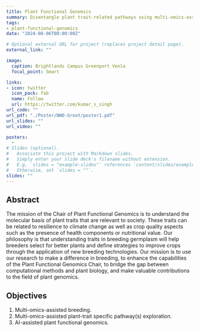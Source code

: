 ```yaml
---
title: Plant Functional Genomics
summary: Disentangle plant trait-related pathways using multi-omics-assisted approaches.
tags:
- plant-functional-genomics
date: "2024-08-06T00:00:00Z"

# Optional external URL for project (replaces project detail page).
external_link: ""

image:
  caption: Brightlands Campus Greenport Venlo
  focal_point: Smart

links:
- icon: twitter
  icon_pack: fab
  name: Follow
  url: https://twitter.com/kumar_s_singh
url_code: ""
url_pdf: "./Poster/NWO-Groot/poster1.pdf"
url_slides: ""
url_video: ""

posters: 
  - 
# Slides (optional).
#   Associate this project with Markdown slides.
#   Simply enter your slide deck's filename without extension.
#   E.g. `slides = "example-slides"` references `content/slides/example-slides.md`.
#   Otherwise, set `slides = ""`.
slides: ""
---
```


## Abstract
The mission of the Chair of Plant Functional Genomics is to understand the molecular basis of plant traits that are relevant to society. These traits can be related to resilience to climate change as well as crop quality aspects such as the presence of health components or nutritional value. Our philosophy is that understanding traits in breeding germplasm will help breeders select for better plants and define strategies to improve crops through the application of new breeding technologies. Our mission is to use our research to make a difference in breeding, to enhance the capabilities of the Plant Functional Genomics Chair, to bridge the gap between computational methods and plant biology, and make valuable contributions to the field of plant genomics.

## Objectives
1. Multi-omics-assisted breeding.
2. Multi-omics-assisted plant-trait specific pathway(s) exploration.
3. AI-assisted plant functional genomics.
